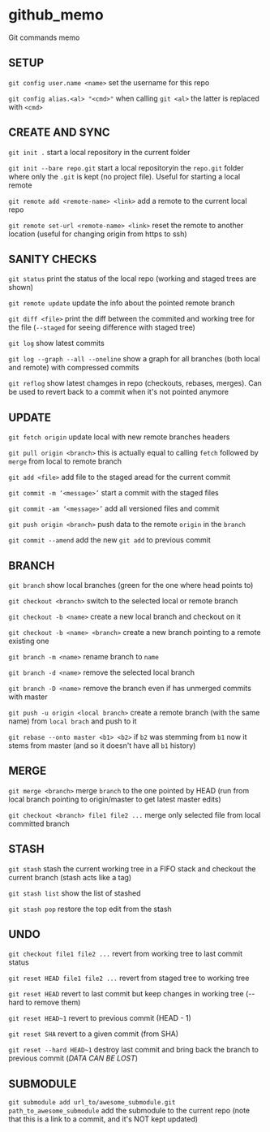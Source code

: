 # github_memo
Git commands memo

## SETUP
``git config user.name <name>`` set the username for this repo

``git config alias.<al> "<cmd>"`` when calling ``git <al>`` the latter is replaced with ``<cmd>``

## CREATE AND SYNC
``git init .``  start a local repository in the current folder

``git init --bare repo.git``  start a local repositoryin the ``repo.git`` folder where only the ``.git`` is kept (no project file). Useful for starting a local remote

``git remote add <remote-name> <link>``  add a remote to the current local repo

``git remote set-url <remote-name> <link>`` reset the remote to another location (useful for changing origin from https to ssh)
## SANITY CHECKS
``git status``  print the status of the local repo (working and staged trees are shown)

``git remote update``  update the info about the pointed remote branch

``git diff <file>``  print the diff between the commited and working tree for the file (``--staged`` for seeing difference with staged tree)

``git log`` show latest commits

``git log --graph --all --oneline`` show a graph for all branches (both local and remote) with compressed commits

``git reflog`` show latest chamges in repo (checkouts, rebases, merges). Can be used to revert back to a commit when it's not pointed anymore

## UPDATE
``git fetch origin`` update local with new remote branches headers

``git pull origin <branch>``  this is actually equal to calling ``fetch`` followed by ``merge`` from local to remote branch 

``git add <file>``  add file to the staged aread for the current commit

``git commit -m ‘<message>’`` start a commit with the staged files

``git commit -am ‘<message>’`` add all versioned files and commit

``git push origin <branch>``  push data to the remote ``origin`` in the ``branch``

``git commit --amend`` add the new ``git add`` to previous commit
## BRANCH
``git branch``  show local branches (green for the one where head points to)

``git checkout <branch>``  switch to the selected local or remote branch

``git checkout -b <name>`` create a new local branch and checkout on it

``git checkout -b <name> <branch>`` create a new branch pointing to a remote existing one

``git branch -m <name>`` rename branch to ``name``

``git branch -d <name>`` remove the selected local branch

``git branch -D <name>``  remove the branch even if has unmerged commits with master

``git push -u origin <local branch>``  create a remote branch (with the same name) from ``local brach`` and push to it

``git rebase --onto master <b1> <b2>`` if ``b2`` was stemming from ``b1`` now it stems from master (and so it doesn't have all ``b1`` history)
## MERGE
``git merge <branch>``  merge ``branch`` to the one pointed by HEAD (run from local branch pointing to origin/master to get latest master edits)

``git checkout <branch> file1 file2 ...`` merge only selected file from local committed branch
## STASH
``git stash`` stash the current working tree in a FIFO stack and checkout the current branch (stash acts like a tag)

``git stash list`` show the list of stashed 

``git stash pop`` restore the top edit from the stash
## UNDO
``git checkout file1 file2 ...`` revert from working tree to last commit status

``git reset HEAD file1 file2 ...`` revert from staged tree to working tree

``git reset HEAD`` revert to last commit but keep changes in working tree (--hard to remove them)

``git reset HEAD~1`` revert to previous commit (HEAD - 1)

``git reset SHA`` revert to a given commit (from SHA)

``git reset --hard HEAD~1`` destroy last commit and bring back the branch to previous commit (*DATA CAN BE LOST*)
## SUBMODULE
``git submodule add url_to/awesome_submodule.git path_to_awesome_submodule`` add the submodule to the current repo (note that this is a link to a commit, and it's NOT kept updated)

